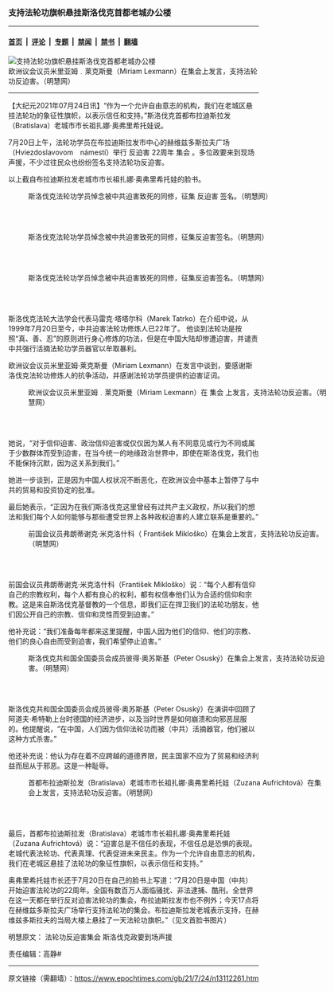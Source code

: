 ### 支持法轮功旗帜悬挂斯洛伐克首都老城办公楼

---

#### [首页](../../../..?n13112261) &nbsp;|&nbsp; [评论](../../../../../epoch-comment?n13112261) &nbsp;|&nbsp; [专题](../../../../../epoch-special?n13112261) &nbsp;|&nbsp; [禁闻](../../../../../epoch-news?n13112261) &nbsp;|&nbsp; [禁书](../../../../../books?n13112261) &nbsp;|&nbsp; [翻墙](https://github.com/gfw-breaker/nogfw/blob/master/README.md?n13112261)


<div><img alt="支持法轮功旗帜悬挂斯洛伐克首都老城办公楼" class="attachment-djy_600_400 size-djy_600_400 wp-post-image" src="https://i.epochtimes.com/assets/uploads/2021/07/id13112647-2021-7-23-slovakia-bratislava-720-rally_04-600x401-600x400.jpg"/>
<div class="caption">
 欧洲议会议员米里亚姆﹒莱克斯曼（Miriam Lexmann）在集会上发言，支持法轮功反迫害。（明慧网）
</div></div><hr/><div class="post_content" id="artbody" itemprop="articleBody">
 <!-- article content begin -->
 <p>
  【大纪元2021年07月24日讯】“作为一个允许自由意志的机构，我们在老城区悬挂法轮功的象征性旗帜，以表示信任和支持。”斯洛伐克首都布拉迪斯拉发（Bratislava）老城市市长祖扎娜‧奥弗里希托娃说。
 </p>
 <p>
  7月20日上午，法轮功学员在布拉迪斯拉发市中心的赫维兹多斯拉夫广场（Hviezdoslavovom　námestí）举行
  <ok href="https://www.epochtimes.com/gb/tag/%E5%8F%8D%E8%BF%AB%E5%AE%B3.html">
   反迫害
  </ok>
  22周年
  <ok href="https://www.epochtimes.com/gb/tag/%E9%9B%86%E4%BC%9A.html">
   集会
  </ok>
  。多位政要来到现场声援，不少过往民众也纷纷签名支持法轮功反迫害。
 </p>
 <p>
  以上截自布拉迪斯拉发老城市市长祖扎娜‧奥弗里希托娃的脸书。
 </p>
 <figure aria-describedby="caption-attachment-13112269" class="wp-caption aligncenter" id="attachment_13112269" style="width: 600px">
  <ok href="https://i.epochtimes.com/assets/uploads/2021/07/id13112269-2021-7-23-slovakia-bratislava-720-rally_01.jpeg" target="_blank">
   <img alt="" class="size-large wp-image-13112269" src="https://i.epochtimes.com/assets/uploads/2021/07/id13112269-2021-7-23-slovakia-bratislava-720-rally_01-600x371.jpeg"/>
  </ok>
  <br/><figcaption class="wp-caption-text" id="caption-attachment-13112269">
   斯洛伐克法轮功学员悼念被中共迫害致死的同修，征集
   <ok href="https://www.epochtimes.com/gb/tag/%E5%8F%8D%E8%BF%AB%E5%AE%B3.html">
    反迫害
   </ok>
   签名。（明慧网）
  </figcaption><br/>
 </figure><br/>
 <figure aria-describedby="caption-attachment-13112447" class="wp-caption alignnone" id="attachment_13112447" style="width: 600px">
  <ok href="https://i.epochtimes.com/assets/uploads/2021/07/id13112447-2021-7-23-slovakia-bratislava-720-rally_03.jpg" target="_blank">
   <img alt="" class="size-large wp-image-13112447" src="https://i.epochtimes.com/assets/uploads/2021/07/id13112447-2021-7-23-slovakia-bratislava-720-rally_03-600x371.jpg"/>
  </ok>
  <br/><figcaption class="wp-caption-text" id="caption-attachment-13112447">
   斯洛伐克法轮功学员悼念被中共迫害致死的同修，征集反迫害签名。（明慧网）
  </figcaption><br/>
 </figure><br/>
 <figure aria-describedby="caption-attachment-13112444" class="wp-caption alignnone" id="attachment_13112444" style="width: 600px">
  <ok href="https://i.epochtimes.com/assets/uploads/2021/07/id13112444-2021-7-23-slovakia-bratislava-720-rally_02.jpg" target="_blank">
   <img alt="" class="size-large wp-image-13112444" src="https://i.epochtimes.com/assets/uploads/2021/07/id13112444-2021-7-23-slovakia-bratislava-720-rally_02-600x371.jpg"/>
  </ok>
  <br/><figcaption class="wp-caption-text" id="caption-attachment-13112444">
   斯洛伐克法轮功学员悼念被中共迫害致死的同修，征集反迫害签名。（明慧网）
  </figcaption><br/>
 </figure><br/>
 <p>
  斯洛伐克法轮大法学会代表马雷克‧塔塔尔科（Marek Tatrko）在介绍中说，从1999年7月20日至今，中共迫害法轮功修炼人已22年了。 他谈到法轮功是按照“真、善、忍”的原则进行身心修炼的功法，但是在中国大陆却惨遭迫害，并谴责中共强行活摘法轮功学员器官以牟取暴利。
 </p>
 <p>
  欧洲议会议员米里亚姆‧莱克斯曼（Miriam Lexmann）在发言中谈到，要感谢斯洛伐克法轮功修炼人的抗争活动，并感谢法轮功学员提供的迫害证词。
 </p>
 <figure aria-describedby="caption-attachment-13112279" class="wp-caption alignnone" id="attachment_13112279" style="width: 600px">
  <ok href="https://i.epochtimes.com/assets/uploads/2021/07/id13112279-2021-7-23-slovakia-bratislava-720-rally_04.jpeg" target="_blank">
   <img alt="" class="size-large wp-image-13112279" src="https://i.epochtimes.com/assets/uploads/2021/07/id13112279-2021-7-23-slovakia-bratislava-720-rally_04-600x401.jpeg"/>
  </ok>
  <br/><figcaption class="wp-caption-text" id="caption-attachment-13112279">
   欧洲议会议员米里亚姆﹒莱克斯曼（Miriam Lexmann）在
   <ok href="https://www.epochtimes.com/gb/tag/%E9%9B%86%E4%BC%9A.html">
    集会
   </ok>
   上发言，支持法轮功反迫害。（明慧网）
  </figcaption><br/>
 </figure><br/>
 <p>
  她说，“对于信仰迫害、政治信仰迫害或仅仅因为某人有不同意见或行为不同或属于少数群体而受到迫害，在当今统一的地缘政治世界中，即使在斯洛伐克，我们也不能保持沉默，因为这关系到我们。”
 </p>
 <p>
  她进一步谈到，正是因为中国人权状况不断恶化，在欧洲议会中基本上暂停了与中共的贸易和投资协定的批准。
 </p>
 <p>
  最后她表示，“正因为在我们斯洛伐克这里曾经有过共产主义政权，所以我们的想法和我们每个人如何能够与那些遭受世界上各种政权迫害的人建立联系是重要的。”
 </p>
 <figure aria-describedby="caption-attachment-13112283" class="wp-caption aligncenter" id="attachment_13112283" style="width: 600px">
  <ok href="https://i.epochtimes.com/assets/uploads/2021/07/id13112283-2021-7-23-slovakia-bratislava-720-rally_05.jpeg" target="_blank">
   <img alt="" class="size-large wp-image-13112283" src="https://i.epochtimes.com/assets/uploads/2021/07/id13112283-2021-7-23-slovakia-bratislava-720-rally_05-600x401.jpeg"/>
  </ok>
  <br/><figcaption class="wp-caption-text" id="caption-attachment-13112283">
   前国会议员弗朗蒂谢克‧米克洛什科（ František Mikloško）在集会上发言，支持法轮功反迫害。（明慧网）
  </figcaption><br/>
 </figure><br/>
 <p>
  前国会议员弗朗蒂谢克‧米克洛什科（František Mikloško）说：“每个人都有信仰自己的宗教权利，每个人都有良心的权利，都有权信奉他们认为合适的信仰和宗教。这是来自斯洛伐克基督教的一个信息，即我们正在捍卫我们的法轮功朋友，他们因公开自己的宗教、信仰和灵性而受到迫害。”
 </p>
 <p>
  他补充说：“我们准备每年都来这里提醒，中国人因为他们的信仰、他们的宗教、他们的良心自由而受到迫害，我们希望停止迫害。”
 </p>
 <figure aria-describedby="caption-attachment-13112287" class="wp-caption aligncenter" id="attachment_13112287" style="width: 600px">
  <ok href="https://i.epochtimes.com/assets/uploads/2021/07/id13112287-2021-7-23-slovakia-bratislava-720-rally_06.jpeg" target="_blank">
   <img alt="" class="size-large wp-image-13112287" src="https://i.epochtimes.com/assets/uploads/2021/07/id13112287-2021-7-23-slovakia-bratislava-720-rally_06-600x401.jpeg"/>
  </ok>
  <br/><figcaption class="wp-caption-text" id="caption-attachment-13112287">
   斯洛伐克共和国全国委员会成员彼得‧奥苏斯基（Peter Osuský）在集会上发言，支持法轮功反迫害。（明慧网）
  </figcaption><br/>
 </figure><br/>
 <p>
  斯洛伐克共和国全国委员会成员彼得‧奥苏斯基（Peter Osuský）在演讲中回顾了阿道夫‧希特勒上台时德国的经济进步，以及当时世界是如何崩溃和向邪恶屈服的。他提醒说，“在中国，人们因为信仰法轮功而被（中共）活摘器官，他们被以这种方式杀害。”
 </p>
 <p>
  他还补充说：他认为存在着不应跨越的道德界限，民主国家不应为了贸易和经济利益而屈从于邪恶。这是一种耻辱。
 </p>
 <figure aria-describedby="caption-attachment-13112291" class="wp-caption aligncenter" id="attachment_13112291" style="width: 600px">
  <ok href="https://i.epochtimes.com/assets/uploads/2021/07/id13112291-2021-7-23-slovakia-bratislava-720-rally_07.jpeg" target="_blank">
   <img alt="" class="size-large wp-image-13112291" src="https://i.epochtimes.com/assets/uploads/2021/07/id13112291-2021-7-23-slovakia-bratislava-720-rally_07-600x401.jpeg"/>
  </ok>
  <br/><figcaption class="wp-caption-text" id="caption-attachment-13112291">
   首都布拉迪斯拉发（Bratislava）老城市市长祖扎娜‧奥弗里希托娃（Zuzana Aufrichtová）在集会上发言，支持法轮功反迫害。（明慧网）
  </figcaption><br/>
 </figure><br/>
 <div class="ar_articleContent" id="ar_bArticleContent">
  <p>
   最后，首都布拉迪斯拉发（Bratislava）老城市市长祖扎娜‧奥弗里希托娃 （Zuzana Aufrichtová）说：“迫害总是不信任的表现，不信任总是恐惧的表现。老城代表法轮功、代表真理、代表促进未来民主。作为一个允许自由意志的机构，我们在老城区悬挂了法轮功的象征性旗帜，以表示信任和支持。”
  </p>
  <p>
   奥弗里希托娃市长还于7月20日在自己的脸书上写道：“7月20日是中国（中共）开始迫害法轮功的22周年。全国有数百万人面临骚扰、非法逮捕、酷刑。全世界在这一天都在举行反对迫害法轮功的集会，布拉迪斯拉发市也不例外；今天17点将在赫维兹多斯拉夫广场举行支持法轮功的集会。布拉迪斯拉发老城表示支持，在赫维兹多斯拉夫的当局大楼上悬挂了一天法轮功旗帜。”（见文首脸书图片）
  </p>
  <p>
   明慧原文：
   <ok href="http://big5.minghui.org/mh/articles/2021/7/24/%E6%B3%95%E8%BC%AA%E5%8A%9F%E5%8F%8D%E8%BF%AB%E5%AE%B3%E9%9B%86%E6%9C%83-%E6%96%AF%E6%B4%9B%E4%BC%90%E5%85%8B%E6%94%BF%E8%A6%81%E5%88%B0%E5%A0%B4%E8%81%B2%E6%8F%B4-428622.html">
    法轮功反迫害集会 斯洛伐克政要到场声援
   </ok>
  </p>
  <p>
   责任编辑：高静#
  </p>
 </div>
 <!-- article content end -->
 <div id="below_article_ad">
 </div>
</div>


---

原文链接（需翻墙）：https://www.epochtimes.com/gb/21/7/24/n13112261.htm